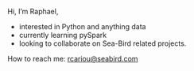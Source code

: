 Hi, I’m Raphael,

* interested in Python and anything data
* currently learning pySpark
* looking to collaborate on Sea-Bird related projects.

How to reach me: rcariou@seabird.com

<!---
SBS-rcariou/SBS-rcariou is a ✨ special ✨ repository because its `README.md` (this file) appears on your GitHub profile.
You can click the Preview link to take a look at your changes.
--->
